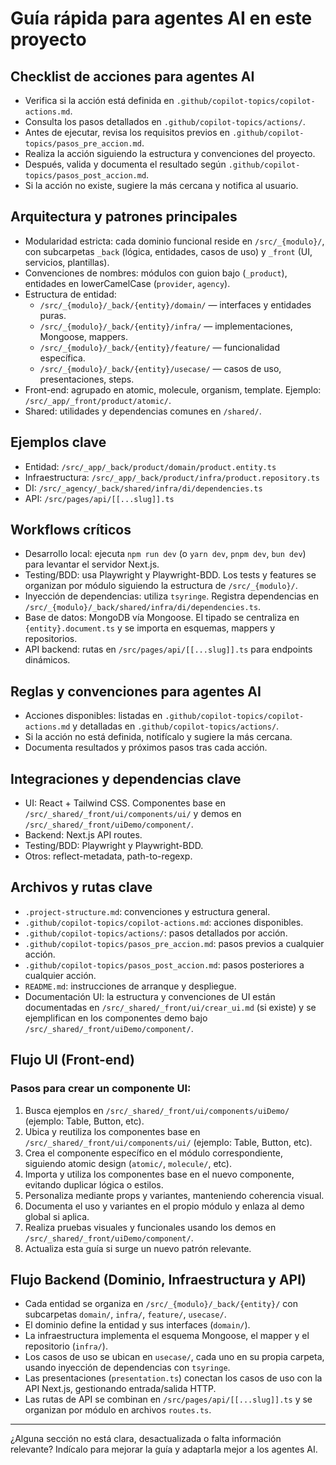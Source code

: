 # Guía rápida para agentes AI en este proyecto

## Checklist de acciones para agentes AI

- Verifica si la acción está definida en `.github/copilot-topics/copilot-actions.md`.
- Consulta los pasos detallados en `.github/copilot-topics/actions/`.
- Antes de ejecutar, revisa los requisitos previos en `.github/copilot-topics/pasos_pre_accion.md`.
- Realiza la acción siguiendo la estructura y convenciones del proyecto.
- Después, valida y documenta el resultado según `.github/copilot-topics/pasos_post_accion.md`.
- Si la acción no existe, sugiere la más cercana y notifica al usuario.

## Arquitectura y patrones principales

- Modularidad estricta: cada dominio funcional reside en `/src/_{modulo}/`, con subcarpetas `_back` (lógica, entidades, casos de uso) y `_front` (UI, servicios, plantillas).
- Convenciones de nombres: módulos con guion bajo (`_product`), entidades en lowerCamelCase (`provider`, `agency`).
- Estructura de entidad:
  - `/src/_{modulo}/_back/{entity}/domain/` — interfaces y entidades puras.
  - `/src/_{modulo}/_back/{entity}/infra/` — implementaciones, Mongoose, mappers.
  - `/src/_{modulo}/_back/{entity}/feature/` — funcionalidad específica.
  - `/src/_{modulo}/_back/{entity}/usecase/` — casos de uso, presentaciones, steps.
- Front-end: agrupado en atomic, molecule, organism, template. Ejemplo: `/src/_app/_front/product/atomic/`.
- Shared: utilidades y dependencias comunes en `/shared/`.

## Ejemplos clave

- Entidad: `/src/_app/_back/product/domain/product.entity.ts`
- Infraestructura: `/src/_app/_back/product/infra/product.repository.ts`
- DI: `/src/_agency/_back/shared/infra/di/dependencies.ts`
- API: `/src/pages/api/[[...slug]].ts`

## Workflows críticos

- Desarrollo local: ejecuta `npm run dev` (o `yarn dev`, `pnpm dev`, `bun dev`) para levantar el servidor Next.js.
- Testing/BDD: usa Playwright y Playwright-BDD. Los tests y features se organizan por módulo siguiendo la estructura de `/src/_{modulo}/`.
- Inyección de dependencias: utiliza `tsyringe`. Registra dependencias en `/src/_{modulo}/_back/shared/infra/di/dependencies.ts`.
- Base de datos: MongoDB vía Mongoose. El tipado se centraliza en `{entity}.document.ts` y se importa en esquemas, mappers y repositorios.
- API backend: rutas en `/src/pages/api/[[...slug]].ts` para endpoints dinámicos.

## Reglas y convenciones para agentes AI

- Acciones disponibles: listadas en `.github/copilot-topics/copilot-actions.md` y detalladas en `.github/copilot-topics/actions/`.
- Si la acción no está definida, notifícalo y sugiere la más cercana.
- Documenta resultados y próximos pasos tras cada acción.

## Integraciones y dependencias clave

- UI: React + Tailwind CSS. Componentes base en `/src/_shared/_front/ui/components/ui/` y demos en `/src/_shared/_front/uiDemo/component/`.
- Backend: Next.js API routes.
- Testing/BDD: Playwright y Playwright-BDD.
- Otros: reflect-metadata, path-to-regexp.

## Archivos y rutas clave

- `.project-structure.md`: convenciones y estructura general.
- `.github/copilot-topics/copilot-actions.md`: acciones disponibles.
- `.github/copilot-topics/actions/`: pasos detallados por acción.
- `.github/copilot-topics/pasos_pre_accion.md`: pasos previos a cualquier acción.
- `.github/copilot-topics/pasos_post_accion.md`: pasos posteriores a cualquier acción.
- `README.md`: instrucciones de arranque y despliegue.
- Documentación UI: la estructura y convenciones de UI están documentadas en `/src/_shared/_front/ui/crear_ui.md` (si existe) y se ejemplifican en los componentes demo bajo `/src/_shared/_front/uiDemo/component/`.

## Flujo UI (Front-end)

### Pasos para crear un componente UI:

1. Busca ejemplos en `/src/_shared/_front/ui/components/uiDemo/` (ejemplo: Table, Button, etc).
2. Ubica y reutiliza los componentes base en `/src/_shared/_front/ui/components/ui/` (ejemplo: Table, Button, etc).
3. Crea el componente específico en el módulo correspondiente, siguiendo atomic design (`atomic/`, `molecule/`, etc).
4. Importa y utiliza los componentes base en el nuevo componente, evitando duplicar lógica o estilos.
5. Personaliza mediante props y variantes, manteniendo coherencia visual.
6. Documenta el uso y variantes en el propio módulo y enlaza al demo global si aplica.
7. Realiza pruebas visuales y funcionales usando los demos en `/src/_shared/_front/uiDemo/component/`.
8. Actualiza esta guía si surge un nuevo patrón relevante.

## Flujo Backend (Dominio, Infraestructura y API)

- Cada entidad se organiza en `/src/_{modulo}/_back/{entity}/` con subcarpetas `domain/`, `infra/`, `feature/`, `usecase/`.
- El dominio define la entidad y sus interfaces (`domain/`).
- La infraestructura implementa el esquema Mongoose, el mapper y el repositorio (`infra/`).
- Los casos de uso se ubican en `usecase/`, cada uno en su propia carpeta, usando inyección de dependencias con `tsyringe`.
- Las presentaciones (`presentation.ts`) conectan los casos de uso con la API Next.js, gestionando entrada/salida HTTP.
- Las rutas de API se combinan en `/src/pages/api/[[...slug]].ts` y se organizan por módulo en archivos `routes.ts`.

---

¿Alguna sección no está clara, desactualizada o falta información relevante? Indícalo para mejorar la guía y adaptarla mejor a los agentes AI.
